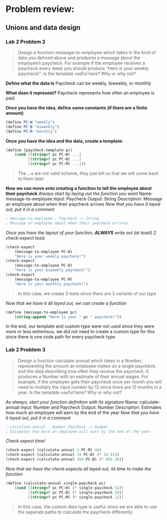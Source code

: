 # Problem review:

## Unions and data design

### Lab 2 Problem 2
> Design a function message-to-employee which takes in the kind of data you defined above and
produces a message about the employee’s paycheck. For example if the employee receives a paycheck
every week you should produce “Here is your weekly paycheck!”. Is the template useful here? Why or
why not?

**Define what the data is**
    Paycheck can be weekly, biweekly, or monthly
    
 **What does it represent?**
    Paycheck represents how often an employee is paid
    
 **Once you have the idea, define some constants (if there are a finite amount)**
 ```scheme
 (define PC-W "weekly")
 (define PC-B "biweekly")
 (define PC-M "monthly")
```

**Once you have the idea and the data, create a template:**
```scheme
(define (paycheck-template pc)
    (cond [(string=? pc PC-W) ...]
          [(string=? pc PC-B) ...]
          [(string=? pc PC-M) ...]))
```
> The ...s are not valid scheme, they just tell us that we will come back to them later

**Now we can move onto creating a function to tell the employee about their paycheck**
*Always start by laying out the function you want*
Name: message-to-employee
Input: Paycheck
Output: String
Description: Message an employee about when their paycheck arrives
*Now that you have it layed out, put it in a comment*
```scheme
; message-to-employee : Paycheck -> String
; Message an employee about when their paycheck arrives
```

*Once you have the layout of your function, **ALWAYS** write out (at least) 2 check-expect tests*
```scheme
(check-expect
    (message-to-employee PC-W)
    "Here is your weekly paycheck!")
(check-expect
    (message-to-employee PC-B)
    "Here is your biweekly paycheck!")
(check-expect
    (message-to-employee PC-M)
    "Here is your monthly paycheck!")
```
> In this case, we create 3 tests since there are 3 variants of our type

*Now that we have it all layed out, we can create a function*
```scheme
(define (message-to-employee pc)
    (string-append "Here is your " pc " paycheck!"))
```

In the end, our template and custom type were not used since they were more or less extrenious,
we did not need to create a custom type for this since there is one code path for every paycheck type

### Lab 2 Problem 3
> Design a function calculate-annual which takes in a Number, representing the amount an employee makes
on a single paycheck, and the data describing how often they receive the paycheck. It produces a Number
with an estimate of their annual wages. For example, if the employee gets their paycheck once per month
you will need to multiply the input number by 12 since there are 12 months in a year. Is the template useful
here? Why or why not?

*As always, start your function definition with its signature*
Name: calculate-annual
Input: Number and Paycheck
Output: Number
Description: Estimates how much an employee will earn by the end of the year
*Now that you have it layed out, put it in a comment*
```scheme
; calculate-annual : Number Paycheck -> Number
; Estimates how much an employee will earn by the end of the year
```

*Check expect time!*
```scheme
(check-expect (calculate-annual 4 PC-M) 48)
(check-expect (calculate-annual 34 PC-W) (* 34 52))
(check-expect (calculate-annual 450 PC-B) (* 450 26))
```

*Now that we have the check-expects all layed out, its time to make the function*
```scheme
(define (calculate-annual single-paycheck pc)
    (cond [(string=? pc PC-W) (* single-paycheck 52)]
          [(string=? pc PC-B) (* single-paycheck 26)]
          [(string=? pc PC-M) (* single-paycheck 12)]
```
> In this case, the custom data type is useful since we are able to use the seperate paths to calculate the paycheck differently
